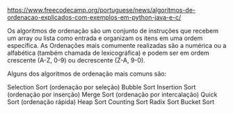 https://www.freecodecamp.org/portuguese/news/algoritmos-de-ordenacao-explicados-com-exemplos-em-python-java-e-c/

Os algoritmos de ordenação são um conjunto de instruções que recebem um array ou lista como entrada e organizam os itens em uma ordem específica.
As Ordenações mais comumente realizadas são a numérica ou a alfabética (também chamada de lexicográfica) e podem ser em ordem crescente (A-Z, 0-9) ou decrescente (Z-A, 9-0).

Alguns dos algoritmos de ordenação mais comuns são:

Selection Sort (ordenação por seleção)
Bubble Sort
Insertion Sort (ordenação por inserção)
Merge Sort (ordenação por intercalação)
Quick Sort (ordenação rápida)
Heap Sort
Counting Sort
Radix Sort
Bucket Sort
